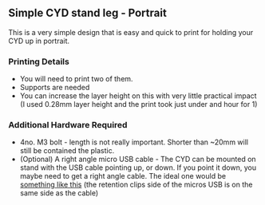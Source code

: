 ## Simple CYD stand leg - Portrait

This is a very simple design that is easy and quick to print for holding your CYD up in portrait. 

### Printing Details

- You will need to print two of them.
- Supports are needed
- You can increase the layer height on this with very little practical impact (I used 0.28mm layer height and the print took just under and hour for 1)

### Additional Hardware Required

- 4no. M3 bolt - length is not really important. Shorter than ~20mm will still be contained the plastic.
- (Optional) A right angle micro USB cable - The CYD can be mounted on stand with the USB cable pointing up, or down. If you point it down, you maybe need to get a right angle cable. The ideal one would be [something like this](https://amzn.to/3rfJXnV) (the retention clips side of the micros USB is on the same side as the cable) 

